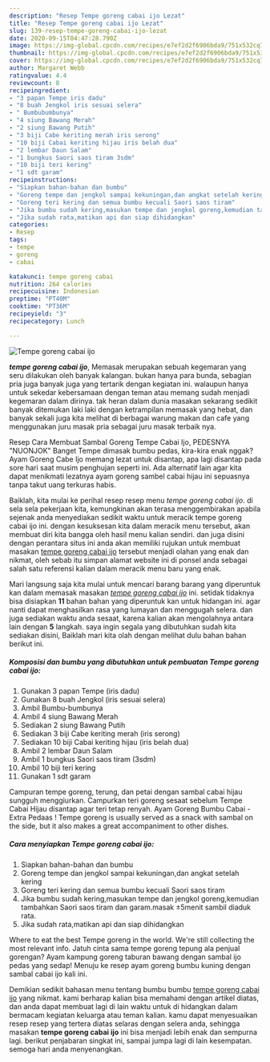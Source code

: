 ```yaml
---
description: "Resep Tempe goreng cabai ijo Lezat"
title: "Resep Tempe goreng cabai ijo Lezat"
slug: 139-resep-tempe-goreng-cabai-ijo-lezat
date: 2020-09-15T04:47:28.790Z
image: https://img-global.cpcdn.com/recipes/e7ef2d2f6906bda9/751x532cq70/tempe-goreng-cabai-ijo-foto-resep-utama.jpg
thumbnail: https://img-global.cpcdn.com/recipes/e7ef2d2f6906bda9/751x532cq70/tempe-goreng-cabai-ijo-foto-resep-utama.jpg
cover: https://img-global.cpcdn.com/recipes/e7ef2d2f6906bda9/751x532cq70/tempe-goreng-cabai-ijo-foto-resep-utama.jpg
author: Margaret Webb
ratingvalue: 4.4
reviewcount: 8
recipeingredient:
- "3 papan Tempe iris dadu"
- "8 buah Jengkol iris sesuai selera"
- " Bumbubumbunya"
- "4 siung Bawang Merah"
- "2 siung Bawang Putih"
- "3 biji Cabe keriting merah iris serong"
- "10 biji Cabai keriting hijau iris belah dua"
- "2 lembar Daun Salam"
- "1 bungkus Saori saos tiram 3sdm"
- "10 biji teri kering"
- "1 sdt garam"
recipeinstructions:
- "Siapkan bahan-bahan dan bumbu"
- "Goreng tempe dan jengkol sampai kekuningan,dan angkat setelah kering"
- "Goreng teri kering dan semua bumbu kecuali Saori saos tiram"
- "Jika bumbu sudah kering,masukan tempe dan jengkol goreng,kemudian tambahkan Saori saos tiram dan garam.masak ±5menit sambil diaduk rata."
- "Jika sudah rata,matikan api dan siap dihidangkan"
categories:
- Resep
tags:
- tempe
- goreng
- cabai

katakunci: tempe goreng cabai 
nutrition: 264 calories
recipecuisine: Indonesian
preptime: "PT40M"
cooktime: "PT36M"
recipeyield: "3"
recipecategory: Lunch

---
```



![Tempe goreng cabai ijo](https://img-global.cpcdn.com/recipes/e7ef2d2f6906bda9/751x532cq70/tempe-goreng-cabai-ijo-foto-resep-utama.jpg)

<b><i>tempe goreng cabai ijo</i></b>, Memasak merupakan sebuah kegemaran yang seru dilakukan oleh banyak kalangan. bukan hanya para bunda, sebagian pria juga banyak juga yang tertarik dengan kegiatan ini. walaupun hanya untuk sekedar kebersamaan dengan teman atau memang sudah menjadi kegemaran dalam dirinya. tak heran dalam dunia masakan sekarang sedikit banyak ditemukan laki laki dengan ketrampilan memasak yang hebat, dan banyak sekali juga kita melihat di berbagai warung makan dan cafe yang menggunakan juru masak pria sebagai juru masak terbaik nya.

Resep Cara Membuat Sambal Goreng Tempe Cabai Ijo, PEDESNYA &#34;NUONJOK&#34; Banget Tempe dimasak bumbu pedas, kira-kira enak nggak? Ayam Goreng Cabe Ijo memang lezat untuk disantap, apa lagi disantap pada sore hari saat musim penghujan seperti ini. Ada alternatif lain agar kita dapat menikmati lezatnya ayam goreng sambel cabai hijau ini sepuasnya tanpa takut uang terkuras habis.

Baiklah, kita mulai ke perihal resep resep menu <i>tempe goreng cabai ijo</i>. di sela sela pekerjaan kita, kemungkinan akan terasa menggembirakan apabila sejenak anda menyediakan sedikit waktu untuk meracik tempe goreng cabai ijo ini. dengan kesuksesan kita dalam meracik menu tersebut, akan membuat diri kita bangga oleh hasil menu kalian sendiri. dan juga disini dengan perantara situs ini anda akan memiliki rujukan untuk membuat masakan <u>tempe goreng cabai ijo</u> tersebut menjadi olahan yang enak dan nikmat, oleh sebab itu simpan alamat website ini di ponsel anda sebagai salah satu referensi kalian dalam meracik menu baru yang enak.


Mari langsung saja kita mulai untuk mencari barang barang yang diperuntuk kan dalam memasak masakan <u><i>tempe goreng cabai ijo</i></u> ini. setidak tidaknya bisa disiapkan <b>11</b> bahan bahan yang diperuntuk kan untuk hidangan ini. agar nanti dapat menghasilkan rasa yang lumayan dan menggugah selera. dan juga sediakan waktu anda sesaat, karena kalian akan mengolahnya antara lain dengan <b>5</b> langkah. saya ingin segala yang dibutuhkan sudah kita sediakan disini, Baiklah mari kita olah dengan melihat dulu bahan bahan berikut ini.

<!--inarticleads1-->

##### Komposisi dan bumbu yang dibutuhkan untuk pembuatan Tempe goreng cabai ijo:

1. Gunakan 3 papan Tempe (iris dadu)
1. Gunakan 8 buah Jengkol (iris sesuai selera)
1. Ambil  Bumbu-bumbunya
1. Ambil 4 siung Bawang Merah
1. Sediakan 2 siung Bawang Putih
1. Sediakan 3 biji Cabe keriting merah (iris serong)
1. Sediakan 10 biji Cabai keriting hijau (iris belah dua)
1. Ambil 2 lembar Daun Salam
1. Ambil 1 bungkus Saori saos tiram (3sdm)
1. Ambil 10 biji teri kering
1. Gunakan 1 sdt garam


Campuran tempe goreng, terung, dan petai dengan sambal cabai hijau sungguh menggiurkan. Campurkan teri goreng sesaat sebelum Tempe Cabai Hijau disantap agar teri tetap renyah. Ayam Goreng Bumbu Cabai - Extra Pedaas ! Tempe goreng is usually served as a snack with sambal on the side, but it also makes a great accompaniment to other dishes. 

<!--inarticleads2-->

##### Cara menyiapkan Tempe goreng cabai ijo:

1. Siapkan bahan-bahan dan bumbu
1. Goreng tempe dan jengkol sampai kekuningan,dan angkat setelah kering
1. Goreng teri kering dan semua bumbu kecuali Saori saos tiram
1. Jika bumbu sudah kering,masukan tempe dan jengkol goreng,kemudian tambahkan Saori saos tiram dan garam.masak ±5menit sambil diaduk rata.
1. Jika sudah rata,matikan api dan siap dihidangkan


Where to eat the best Tempe goreng in the world. We&#39;re still collecting the most relevant info. Jatuh cinta sama tempe goreng tepung ala penjual gorengan? Ayam kampung goreng taburan bawang dengan sambal ijo pedas yang sedap! Menuju ke resep ayam goreng bumbu kuning dengan sambal cabai ijo kali ini. 

Demikian sedikit bahasan menu tentang bumbu bumbu <u>tempe goreng cabai ijo</u> yang nikmat. kami berharap kalian bisa memahami dengan artikel diatas, dan anda dapat membuat lagi di lain waktu untuk di hidangkan dalam bermacam kegiatan keluarga atau teman kalian. kamu dapat menyesuaikan resep resep yang tertera diatas selaras dengan selera anda, sehingga masakan <b>tempe goreng cabai ijo</b> ini bisa menjadi lebih enak dan sempurna lagi. berikut penjabaran singkat ini, sampai jumpa lagi di lain kesempatan. semoga hari anda menyenangkan.
